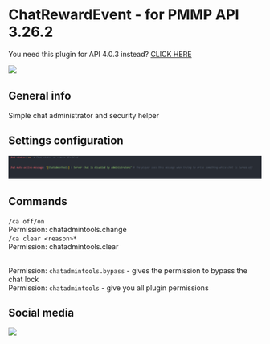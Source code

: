 # ChatRewardEvent - for PMMP API 3.26.2

You need this plugin for API 4.0.3 instead? [CLICK HERE](https://github.com/J0k3rrWild/ChatAdminTools/tree/api4)

[![](https://poggit.pmmp.io/shield.state/ChatAdminTools)](https://poggit.pmmp.io/p/ChatAdminTools)

## General info

Simple chat administrator and security helper

## Settings configuration

![Settings](./assets/1.PNG)

## Commands

`` /ca off/on `` <br>
Permission: chatadmintools.change<br>
`` /ca clear <reason>* `` <br>
Permission: chatadmintools.clear<br><br>

Permission: ``chatadmintools.bypass`` - gives the permission to bypass the chat lock<br>
Permission: ``chatadmintools`` - give you all plugin permissions<br>



## Social media

[![](https://img.shields.io/badge/Discord-7289DA?style=for-the-badge&logo=discord&logoColor=white)](https://discord.gg/8b3rKZPYM8)

